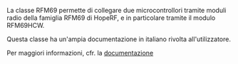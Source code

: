La classe RFM69 permette di collegare due microcontrollori tramite moduli radio della famiglia RFM69 di HopeRF, e in particolare tramite
il modulo RFM69HCW.

Questa classe ha un'ampia documentazione in italiano rivolta all'utilizzatore.

Per maggiori informazioni, cfr. la [documentazione](https://noearchimede.github.io/RFM69/)
